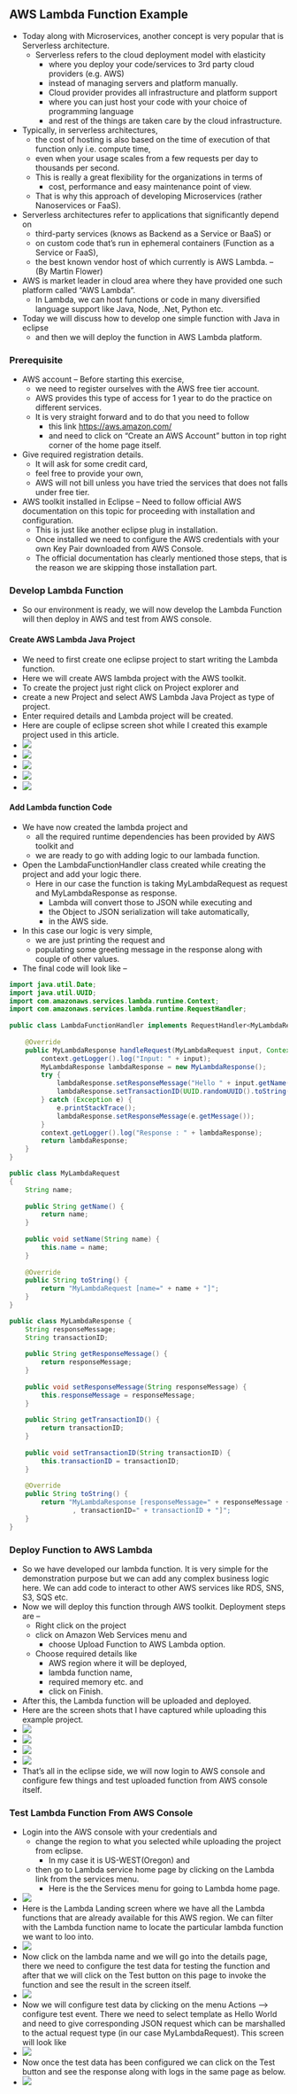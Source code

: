 ## AWS Lambda Function Example
- Today along with Microservices, another concept is very popular that is Serverless architecture. 
    - Serverless refers to the cloud deployment model with elasticity 
        - where you deploy your code/services to 3rd party cloud providers (e.g. AWS) 
        - instead of managing servers and platform manually. 
        - Cloud provider provides all infrastructure and platform support 
        - where you can just host your code with your choice of programming language 
        - and rest of the things are taken care by the cloud infrastructure.
- Typically, in serverless architectures, 
    - the cost of hosting is also based on the time of execution of that function only i.e. compute time, 
    - even when your usage scales from a few requests per day to thousands per second. 
    - This is really a great flexibility for the organizations in terms of 
        - cost, performance and easy maintenance point of view. 
    - That is why this approach of developing Microservices (rather Nanoservices or FaaS).
- Serverless architectures refer to applications that significantly depend on 
    - third-party services (knows as Backend as a Service or BaaS) or 
    - on custom code that’s run in ephemeral containers (Function as a Service or FaaS), 
    - the best known vendor host of which currently is AWS Lambda. 
    – (By Martin Flower)
- AWS is market leader in cloud area where they have provided one such platform called “AWS Lambda“. 
    - In Lambda, we can host functions or code in many diversified language support like Java, Node, .Net, Python etc.
- Today we will discuss how to develop one simple function with Java in eclipse 
    - and then we will deploy the function in AWS Lambda platform.
    
### Prerequisite
- AWS account 
    – Before starting this exercise, 
    - we need to register ourselves with the AWS free tier account. 
    - AWS provides this type of access for 1 year to do the practice on different services. 
    - It is very straight forward and to do that you need to follow 
        - this link https://aws.amazon.com/ 
        - and need to click on “Create an AWS Account” button in top right corner of the home page itself.
- Give required registration details. 
    - It will ask for some credit card, 
    - feel free to provide your own, 
    - AWS will not bill unless you have tried the services that does not falls under free tier.
- AWS toolkit installed in Eclipse 
    – Need to follow official AWS documentation on this topic for proceeding with installation and configuration. 
    - This is just like another eclipse plug in installation. 
    - Once installed we need to configure the AWS credentials with your own Key Pair downloaded from AWS Console. 
    - The official documentation has clearly mentioned those steps, that is the reason we are skipping those installation part.
    
### Develop Lambda Function
- So our environment is ready, we will now develop the Lambda Function will then deploy in AWS and test from AWS console.

#### Create AWS Lambda Java Project
- We need to first create one eclipse project to start writing the Lambda function. 
- Here we will create AWS lambda project with the AWS toolkit. 
- To create the project just right click on Project explorer and 
- create a new Project and select AWS Lambda Java Project as type of project. 
- Enter required details and Lambda project will be created. 
- Here are couple of eclipse screen shot while I created this example project used in this article.        
- ![](images/java_lambda01.jpg)
- ![](images/java_lambda02.jpg)
- ![](images/java_lambda03.jpg)
- ![](images/java_lambda04.jpg)    
- ![](images/java_lambda05.jpg)

#### Add Lambda function Code
- We have now created the lambda project and 
    - all the required runtime dependencies has been provided by AWS toolkit and 
    - we are ready to go with adding logic to our lambada function.
- Open the LambdaFunctionHandler class created while creating the project and add your logic there. 
    - Here in our case the function is taking MyLambdaRequest as request and MyLambdaResponse as response. 
        - Lambda will convert those to JSON while executing and 
        - the Object to JSON serialization will take automatically, 
        - in the AWS side.
- In this case our logic is very simple, 
    - we are just printing the request and 
    - populating some greeting message in the response along with couple of other values. 
- The final code will look like –

~~~java
import java.util.Date;
import java.util.UUID;
import com.amazonaws.services.lambda.runtime.Context;
import com.amazonaws.services.lambda.runtime.RequestHandler;
 
public class LambdaFunctionHandler implements RequestHandler<MyLambdaRequest, MyLambdaResponse> {
 
    @Override
    public MyLambdaResponse handleRequest(MyLambdaRequest input, Context context) {
        context.getLogger().log("Input: " + input);
        MyLambdaResponse lambdaResponse = new MyLambdaResponse();
        try {
            lambdaResponse.setResponseMessage("Hello " + input.getName() + " Response Time : " + new Date());
            lambdaResponse.setTransactionID(UUID.randomUUID().toString());
        } catch (Exception e) {
            e.printStackTrace();
            lambdaResponse.setResponseMessage(e.getMessage());
        }
        context.getLogger().log("Response : " + lambdaResponse);
        return lambdaResponse;
    }
}

public class MyLambdaRequest 
{
    String name;
 
    public String getName() {
        return name;
    }
 
    public void setName(String name) {
        this.name = name;
    }
 
    @Override
    public String toString() {
        return "MyLambdaRequest [name=" + name + "]";
    }
}

public class MyLambdaResponse {
    String responseMessage;
    String transactionID;
 
    public String getResponseMessage() {
        return responseMessage;
    }
 
    public void setResponseMessage(String responseMessage) {
        this.responseMessage = responseMessage;
    }
 
    public String getTransactionID() {
        return transactionID;
    }
 
    public void setTransactionID(String transactionID) {
        this.transactionID = transactionID;
    }
 
    @Override
    public String toString() {
        return "MyLambdaResponse [responseMessage=" + responseMessage + "
                , transactionID=" + transactionID + "]";
    }
}
~~~

### Deploy Function to AWS Lambda
- So we have developed our lambda function. It is very simple for the demonstration purpose but we can add any complex business logic here. We can add code to interact to other AWS services like RDS, SNS, S3, SQS etc.
- Now we will deploy this function through AWS toolkit. Deployment steps are –
    - Right click on the project
    - click on Amazon Web Services menu and 
        - choose Upload Function to AWS Lambda option.
    - Choose required details like 
        - AWS region where it will be deployed, 
        - lambda function name, 
        - required memory etc. and 
        - click on Finish.
- After this, the Lambda function will be uploaded and deployed.
- Here are the screen shots that I have captured while uploading this example project.
- ![](images/java_lambda06.jpg)
- ![](images/java_lambda07.jpg)
- ![](images/java_lambda08.jpg)
- ![](images/java_lambda09.jpg)
- That’s all in the eclipse side, we will now login to AWS console and configure few things and test uploaded function from AWS console itself.

### Test Lambda Function From AWS Console
- Login into the AWS console with your credentials and 
    - change the region to what you selected while uploading the project from eclipse. 
        - In my case it is US-WEST(Oregon) and 
    - then go to Lambda service home page by clicking on the Lambda link from the services menu. 
        - Here is the the Services menu for going to Lambda home page.
- ![](images/java_lambda10.jpg)       
- Here is the Lambda Landing screen where we have all the Lambda functions that are already available for this AWS region. We can filter with the Lambda function name to locate the particular lambda function we want to loo into.
- ![](images/java_lambda11.jpg)       
- Now click on the lambda name and we will go into the details page, there we need to configure the test data for testing the function and after that we will click on the Test button on this page to invoke the function and see the result in the screen itself.
- ![](images/java_lambda12.jpg)       
- Now we will configure test data by clicking on the menu Actions --> configure test event. There we need to select template as Hello World and need to give corresponding JSON request which can be marshalled to the actual request type (in our case MyLambdaRequest). This screen will look like
- ![](images/java_lambda13.jpg)   
- Now once the test data has been configured we can click on the Test button and see the response along with logs in the same page as below.    
- ![](images/java_lambda14.jpg)       
